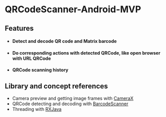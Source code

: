 # QRCodeScanner-Android-MVP
## Features
<ul>
  <li><h4>Detect and decode QR code and Matrix barcode</h4></li>
  <li><h4>Do corresponding actions with detected QRCode, like open browser with URL QRCode</h4></li>
  <li><h4>QRCode scanning history</h4></li>
</ul>

## Library and concept references
<ul>
  <li>Camera preview and getting image frames with <a href="https://developer.android.com/training/camerax">CameraX</a></li>
  <li>QRCode detecting and decoding with 
    <a href="https://developers.google.com/android/reference/com/google/android/gms/vision/barcode/BarcodeDetector">
      BarcodeScanner</a>
  </li>
  <li>Threading with <a href="https://medium.com/@andrewhanks2402/introduction-to-rxjava-and-rxandroid-79b51485f98c">RXJava</a></li>
</ul>

